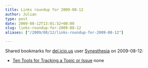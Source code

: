 ```yaml
---
title: Links roundup for 2009-08-12
author: Julian
type: post
date: 2009-08-12T13:01:52+00:00
slug: links-roundup-for-2009-08-12 
aliases: ["/2009/08/12/links-roundup-for-2009-08-12"]

---
```

Shared bookmarks for [del.icio.us][1] user [Synesthesia][2] on 2009-08-12:

  * [Ten Tools for Tracking a Topic or Issue][3] 
    none</li> </ul>

 [1]: https://del.icio.us/
 [2]: https://del.icio.us/synesthesia
 [3]: https://www.missiontolearn.com/2009/03/10-tools-tracking-topic